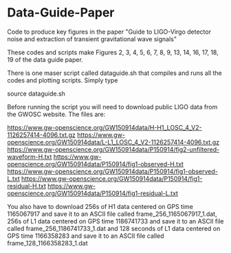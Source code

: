 # Data-Guide-Paper
Code to produce key figures in the paper "Guide to  LIGO-Virgo detector noise and extraction of transient gravitational wave signals"

These codes and scripts make Figures 2, 3, 4, 5, 6, 7, 8, 9, 13, 14, 16, 17, 18, 19 of the data guide paper.

There is one maser script called dataguide.sh that compiles and runs all the codes and plotting scripts. Simply type

source dataguide.sh

Before running the script you will need to download public LIGO data from the GWOSC website. The files are:

https://www.gw-openscience.org/GW150914data/H-H1_LOSC_4_V2-1126257414-4096.txt.gz
https://www.gw-openscience.org/GW150914data/L-L1_LOSC_4_V2-1126257414-4096.txt.gz
https://www.gw-openscience.org/GW150914data/P150914/fig2-unfiltered-waveform-H.txt
https://www.gw-openscience.org/GW150914data/P150914/fig1-observed-H.txt
https://www.gw-openscience.org/GW150914data/P150914/fig1-observed-L.txt
https://www.gw-openscience.org/GW150914data/P150914/fig1-residual-H.txt
https://www.gw-openscience.org/GW150914data/P150914/fig1-residual-L.txt

You also have to download 256s of H1 data centered on GPS time 1165067917 and save it to an ASCII file called frame_256_1165067917_1.dat, 256s of L1 data centered on GPS time 1186741733 and save it to an ASCII file called frame_256_1186741733_1.dat and 128 seconds of L1 data centered on GPS time 1166358283 and save it to an ASCII file called frame_128_1166358283_1.dat
